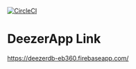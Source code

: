 [![CircleCI](https://circleci.com/gh/Delian4o-web/DeezerApp/tree/development.svg?style=svg)](https://circleci.com/gh/Delian4o-web/DeezerApp/tree/development)

# DeezerApp Link

https://deezerdb-eb360.firebaseapp.com/
